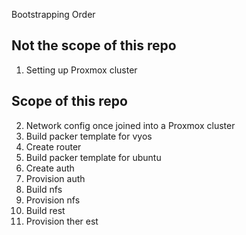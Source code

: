 Bootstrapping Order


Not the scope of this repo
--

1. Setting up Proxmox cluster

Scope of this repo
--

2. Network config once joined into a Proxmox cluster
3. Build packer template for vyos
4. Create router
5. Build packer template for ubuntu
6. Create auth
7. Provision auth
8. Build nfs
9. Provision nfs
8. Build rest
9. Provision ther est